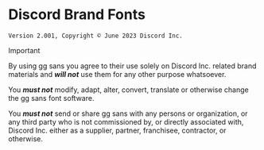 # Discord Brand Fonts
`Version 2.001, Copyright © June 2023 Discord Inc. `
> [!IMPORTANT]
> By using gg sans you agree to their use solely on Discord Inc. related brand materials and ***will not*** use them for any other purpose whatsoever.
> 
> You ***must not*** modify, adapt, alter, convert, translate or otherwise change the gg sans font software.
> 
> You ***must not*** send or share gg sans with any persons or organization, or any third party who is not commissioned by, or directly associated with, Discord Inc. either as a supplier, partner, franchisee, contractor, or otherwise.
